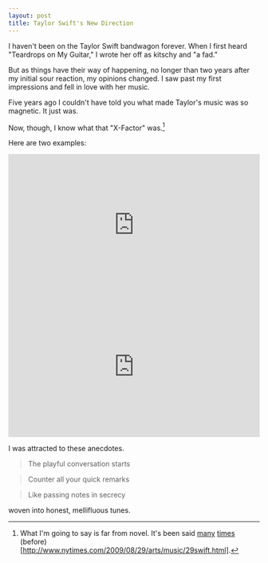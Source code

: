```yaml
---
layout: post
title: Taylor Swift's New Direction
---
```


I haven't been on the Taylor Swift bandwagon forever. When I first heard "Teardrops on My Guitar," I wrote her off as kitschy and "a fad."

But as things have their way of happening, no longer than two years after my initial sour reaction, my opinions changed. I saw past my first impressions and fell in love with her music.

Five years ago I couldn't have told you what made Taylor's music was so magnetic. It just was.

Now, though, I know what that "X-Factor" was.[^1]

Here are two examples:

<style>.embed-container { position: relative; padding-bottom: 56.25%; height: 0; overflow: hidden; max-width: 100%; height: auto; } .embed-container iframe, .embed-container object, .embed-container embed { position: absolute; top: 0; left: 0; width: 100%; height: 100%; }</style><div class='embed-container'><iframe src='http://www.youtube.com/embed/GkD20ajVxnY?start=63&amp;end=83' frameborder='0' allowfullscreen></iframe></div>


<style>.embed-container { position: relative; padding-bottom: 56.25%; height: 0; overflow: hidden; max-width: 100%; height: auto; } .embed-container iframe, .embed-container object, .embed-container embed { position: absolute; top: 0; left: 0; width: 100%; height: 100%; }</style><div class='embed-container'><iframe src='http://www.youtube.com/embed/QSMOcaZlMUI?start=46&amp;end=70' frameborder='0' allowfullscreen></iframe></div>

I was attracted to these anecdotes.

>The playful conversation starts

>Counter all your quick remarks

>Like passing notes in secrecy

woven into honest, mellifluous tunes.


[^1]: What I'm going to say is far from novel. It's been said [many](http://oneweekoneband.tumblr.com/post/56894134244/tim-mcgraw-taylor-swift-i-spent-my) [times](http://www.nytimes.com/2008/11/09/arts/music/09cara.html) (before)[http://www.nytimes.com/2009/08/29/arts/music/29swift.html].
